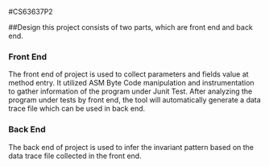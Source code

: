 #CS63637P2

##Design
this project consists of two parts, which are front end and
back end.

### Front End
The front end of project is used to collect parameters and fields value at method entry.
It utilized ASM Byte Code manipulation and instrumentation to gather information of the program under Junit Test.
After analyzing the program under tests by front end, the tool will automatically generate a data trace file which can be used in back end.

### Back End
The back end of project is used to infer the invariant pattern based on the data trace file collected in the front end.
